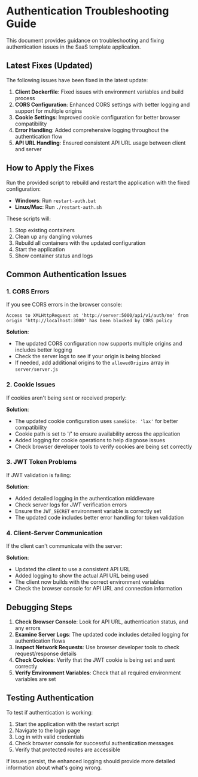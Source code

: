 # Authentication Troubleshooting Guide

This document provides guidance on troubleshooting and fixing authentication issues in the SaaS template application.

## Latest Fixes (Updated)

The following issues have been fixed in the latest update:

1. **Client Dockerfile**: Fixed issues with environment variables and build process
2. **CORS Configuration**: Enhanced CORS settings with better logging and support for multiple origins
3. **Cookie Settings**: Improved cookie configuration for better browser compatibility
4. **Error Handling**: Added comprehensive logging throughout the authentication flow
5. **API URL Handling**: Ensured consistent API URL usage between client and server

## How to Apply the Fixes

Run the provided script to rebuild and restart the application with the fixed configuration:

- **Windows**: Run `restart-auth.bat`
- **Linux/Mac**: Run `./restart-auth.sh`

These scripts will:
1. Stop existing containers
2. Clean up any dangling volumes
3. Rebuild all containers with the updated configuration
4. Start the application
5. Show container status and logs

## Common Authentication Issues

### 1. CORS Errors

If you see CORS errors in the browser console:

```
Access to XMLHttpRequest at 'http://server:5000/api/v1/auth/me' from origin 'http://localhost:3000' has been blocked by CORS policy
```

**Solution**:
- The updated CORS configuration now supports multiple origins and includes better logging
- Check the server logs to see if your origin is being blocked
- If needed, add additional origins to the `allowedOrigins` array in `server/server.js`

### 2. Cookie Issues

If cookies aren't being sent or received properly:

**Solution**:
- The updated cookie configuration uses `sameSite: 'lax'` for better compatibility
- Cookie path is set to '/' to ensure availability across the application
- Added logging for cookie operations to help diagnose issues
- Check browser developer tools to verify cookies are being set correctly

### 3. JWT Token Problems

If JWT validation is failing:

**Solution**:
- Added detailed logging in the authentication middleware
- Check server logs for JWT verification errors
- Ensure the `JWT_SECRET` environment variable is correctly set
- The updated code includes better error handling for token validation

### 4. Client-Server Communication

If the client can't communicate with the server:

**Solution**:
- Updated the client to use a consistent API URL
- Added logging to show the actual API URL being used
- The client now builds with the correct environment variables
- Check the browser console for API URL and connection information

## Debugging Steps

1. **Check Browser Console**: Look for API URL, authentication status, and any errors
2. **Examine Server Logs**: The updated code includes detailed logging for authentication flows
3. **Inspect Network Requests**: Use browser developer tools to check request/response details
4. **Check Cookies**: Verify that the JWT cookie is being set and sent correctly
5. **Verify Environment Variables**: Check that all required environment variables are set

## Testing Authentication

To test if authentication is working:

1. Start the application with the restart script
2. Navigate to the login page
3. Log in with valid credentials
4. Check browser console for successful authentication messages
5. Verify that protected routes are accessible

If issues persist, the enhanced logging should provide more detailed information about what's going wrong.
